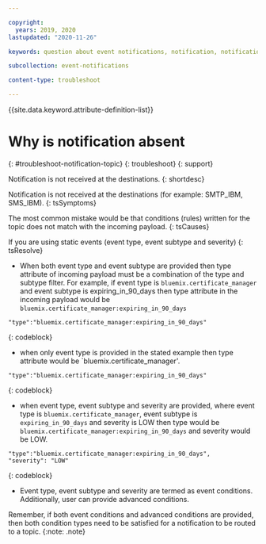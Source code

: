 ```yaml
---

copyright:
  years: 2019, 2020
lastupdated: "2020-11-26"

keywords: question about event notifications, notification, notifications

subcollection: event-notifications

content-type: troubleshoot

---
```



{{site.data.keyword.attribute-definition-list}}


# Why is notification absent 
{: #troubleshoot-notification-topic}
{: troubleshoot}
{: support}

Notification is not received at the destinations.
{: shortdesc}

Notification is not received at the destinations (for example: SMTP_IBM, SMS_IBM).
{: tsSymptoms}

The most common mistake would be that conditions (rules) written for the topic does not match with the incoming payload.
{: tsCauses}

If you are using static events (event type, event subtype and severity)
{: tsResolve}
- When both event type and event subtype are provided then type attribute of incoming payload must be a combination of the type and subtype filter. For example, if event type is `bluemix.certificate_manager` and event subtype is expiring_in_90_days then type attribute in the incoming payload would be `bluemix.certificate_manager:expiring_in_90_days`

```
"type":"bluemix.certificate_manager:expiring_in_90_days"
```
{: codeblock}

- when only event type is provided in the stated example then type attribute would be `bluemix.certificate_manager'.

```
"type":"bluemix.certificate_manager:expiring_in_90_days"
```
{: codeblock}

- when event type, event subtype and severity are provided, where event type is `bluemix.certificate_manager`, event subtype is `expiring_in_90_days` and severity is LOW then type would be
`bluemix.certificate_manager:expiring_in_90_days` and severity would be LOW.

```
"type":"bluemix.certificate_manager:expiring_in_90_days",
"severity": "LOW"
```
{: codeblock}

- Event type, event subtype and severity are termed as event conditions. Additionally, user can provide advanced conditions.

Remember, if both event conditions and advanced conditions are provided, then both condition types need to be satisfied for a notification to be routed to a topic.
{:note: .note}






